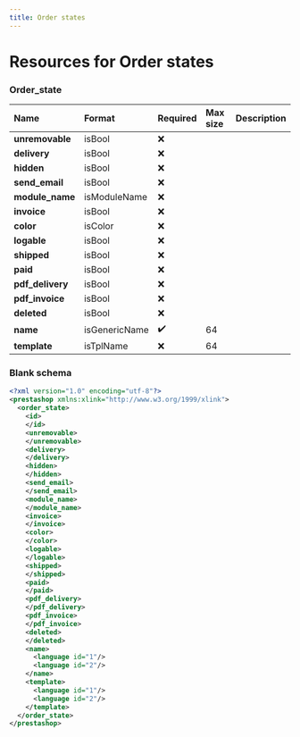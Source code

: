 ```yaml
---
title: Order states
---
```


# Resources for Order states

### Order_state

|       Name       |    Format     | Required | Max size | Description |
| :--------------- | :------------ | :------- | :------- | :---------- |
| **unremovable**  | isBool        | ❌        |          |             |
| **delivery**     | isBool        | ❌        |          |             |
| **hidden**       | isBool        | ❌        |          |             |
| **send_email**   | isBool        | ❌        |          |             |
| **module_name**  | isModuleName  | ❌        |          |             |
| **invoice**      | isBool        | ❌        |          |             |
| **color**        | isColor       | ❌        |          |             |
| **logable**      | isBool        | ❌        |          |             |
| **shipped**      | isBool        | ❌        |          |             |
| **paid**         | isBool        | ❌        |          |             |
| **pdf_delivery** | isBool        | ❌        |          |             |
| **pdf_invoice**  | isBool        | ❌        |          |             |
| **deleted**      | isBool        | ❌        |          |             |
| **name**         | isGenericName | ✔️       | 64       |             |
| **template**     | isTplName     | ❌        | 64       |             |


### Blank schema

```xml
<?xml version="1.0" encoding="utf-8"?>
<prestashop xmlns:xlink="http://www.w3.org/1999/xlink">
  <order_state>
    <id>
    </id>
    <unremovable>
    </unremovable>
    <delivery>
    </delivery>
    <hidden>
    </hidden>
    <send_email>
    </send_email>
    <module_name>
    </module_name>
    <invoice>
    </invoice>
    <color>
    </color>
    <logable>
    </logable>
    <shipped>
    </shipped>
    <paid>
    </paid>
    <pdf_delivery>
    </pdf_delivery>
    <pdf_invoice>
    </pdf_invoice>
    <deleted>
    </deleted>
    <name>
      <language id="1"/>
      <language id="2"/>
    </name>
    <template>
      <language id="1"/>
      <language id="2"/>
    </template>
  </order_state>
</prestashop>
```


